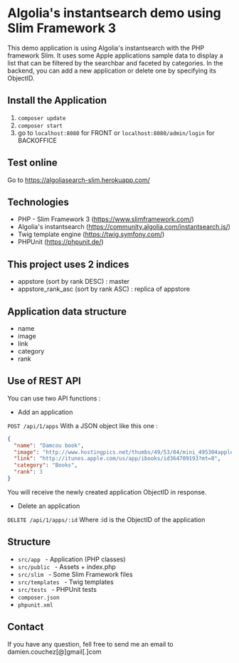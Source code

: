 # Algolia's instantsearch demo using Slim Framework 3

This demo application is using Algolia's instantsearch with the PHP framework Slim.
It uses some Apple applications sample data to display a list that can be filtered by the searchbar and faceted by categories.
In the backend, you can add a new application or delete one by specifying its ObjectID.

## Install the Application
1. ```composer update ```
2. ```composer start ```
3. go to ```localhost:8080``` for FRONT or ```localhost:8080/admin/login``` for BACKOFFICE

## Test online
Go to https://algoliasearch-slim.herokuapp.com/

## Technologies
* PHP - Slim Framework 3 (https://www.slimframework.com/)
* Algolia's instantsearch (https://community.algolia.com/instantsearch.js/)
* Twig template engine (https://twig.symfony.com/)
* PHPUnit (https://phpunit.de/)

## This project uses 2 indices
* appstore (sort by rank DESC) : master
* appstore_rank_asc (sort by rank ASC) : replica of appstore

## Application data structure
* name
* image
* link
* category
* rank

## Use of REST API
You can use two API functions :

* Add an application

```POST /api/1/apps``` 
With a JSON object like this one :
```json
{
  "name": "Damcou book",
  "image": "http://www.hostingpics.net/thumbs/49/53/04/mini_495304applelogoblue175px.jpg",
  "link": "http://itunes.apple.com/us/app/ibooks/id364709193?mt=8",
  "category": "Books",
  "rank": 3
}
```
You will receive the newly created application ObjectID in response.

* Delete an application

```DELETE /api/1/apps/:id```
Where :id is the ObjectID of the application

## Structure
* ```src/app ``` - Application (PHP classes)
* ```src/public ``` - Assets + index.php
* ```src/slim ``` - Some Slim Framework files
* ```src/templates ``` - Twig templates
* ```src/tests ``` - PHPUnit tests
* ```composer.json ```
* ```phpunit.xml ```

## Contact
If you have any question, fell free to send me an email to damien.couchez[@]gmail[.]com